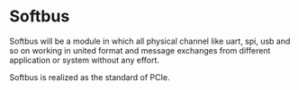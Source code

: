 # Softbus

Softbus will be a module in which all physical channel like uart, spi, usb and so on
working in united format and message exchanges from different application or system
without any effort.

Softbus is realized as the standard of PCIe.
